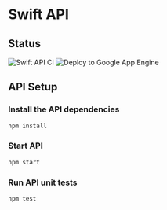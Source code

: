 # Swift API

## Status

![Swift API CI](https://github.com/COS301-SE-2020/Swift/workflows/Swift%20API%20CI/badge.svg)
![Deploy to Google App Engine](https://github.com/COS301-SE-2020/Swift/workflows/Deploy%20to%20Google%20App%20Engine/badge.svg)

## API Setup

### Install the API dependencies

```bash
npm install
```

### Start API

```bash
npm start
```

### Run API unit tests

```bash
npm test
```
